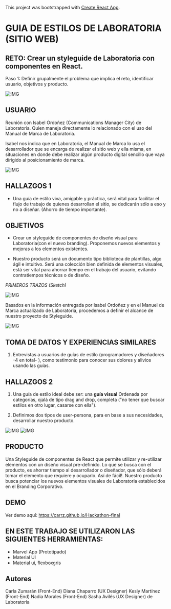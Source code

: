This project was bootstrapped with [Create React App](https://github.com/facebookincubator/create-react-app).

# GUIA DE ESTILOS DE LABORATORIA (SITIO WEB)

RETO: Crear un styleguide de Laboratoria con componentes en React.
------------------------------------------------------------------

Paso 1:  Definir grupalmente el problema que implica el reto, identificar usuario, objetivos y producto.

![IMG](http://i68.tinypic.com/2qxnoyx.jpg)

USUARIO
-------

Reunión con Isabel Ordoñez (Communications Manager City) de Laboratoria.  Quien maneja directamente lo relacionado con el uso del Manual de Marca de Laboratoria. 

Isabel nos indica que en Laboratoria, el Manual de Marca lo usa el desarrollador que se encarga de realizar el sitio web y ella misma, en situaciones en donde debe realizar algún producto digital sencillo que vaya dirigido al posicionamiento de marca.

![IMG](http://i65.tinypic.com/2gtovpi.jpg)

HALLAZGOS 1
---------

-  Una guía de estilo viva, amigable y práctica, será vital para facilitar el flujo de trabajo de quienes desarrollan el sitio, se dedicarán sólo a eso y no a diseñar. (Ahorro de tiempo importante).


OBJETIVOS
---------
-  Crear un styleguide de componentes de diseño visual para Laboratoria(con el nuevo branding). Proponemos nuevos elementos y mejoras a los elementos existentes.

-  Nuestro producto será un documento tipo biblioteca de plantillas, algo ágil e intuitivo. Será una colección bien definida de elementos visuales, está ser vital para ahorrar tiempo en el trabajo del usuario, evitando contratiempos técnicos o de diseño.
 
 
 *PRIMEROS TRAZOS (Sketch)* 

![IMG](http://i68.tinypic.com/50367p.jpg)

Basados en la información entregada por Isabel Ordoñez y en el Manuel de Marca actualizado de Laboratoria, procedemos a definir el alcance de nuestro proyecto de Styleguide.

![IMG](http://i66.tinypic.com/2q15cec.jpg)

TOMA DE DATOS Y EXPERIENCIAS SIMILARES
---------------------------------------

1.  Entrevistas a usuarios de guías de estilo (programadores y diseñadores -4 en total- ), como testimonio para conocer sus dolores y alivios usando las guías.

HALLAZGOS 2
-----------
1.  Una guía de estilo ideal debe ser:  una **guía visual** Ordenada por categorías, ojalá de tipo drag and drop, completa ("no tener que buscar estilos en otro lugar, casarse con ella").

2.  Definimos dos tipos de user-persona, para en base a sus necesidades, desarrollar nuestro producto.

![IMG](http://i67.tinypic.com/55pjde.jpg)
![IMG](http://i68.tinypic.com/2w670vn.jpg)



PRODUCTO
--------

Una Styleguide de componentes de React que permite utilizar y re-utilizar elementos con un diseño visual pre-definido.  Lo que se busca con el producto, es ahorrar tiempo al desarrollador o diseñador, que sólo deberá tomar el elemento que requiere y ocuparlo.  Así de fácil!.  Nuestro producto busca potenciar los nuevos elementos visuales de Laboratoria establecidos en el Branding Corporativo.


DEMO
----
Ver demo aquí:  https://carrz.github.io/Hackathon-final


EN ESTE TRABAJO SE UTILIZARON LAS SIGUIENTES HERRAMIENTAS:
-------------------

- Marvel App (Prototipado)
- Material UI
- Material ui, flexboxgris


Autores
-------

Carla Zumarán (Front-End)
Diana Chaparro (UX Designer)
Kesly Martínez (Front-End)
Nadia Morales (Front-End)
Sasha Avilés (UX Designer)
de Laboratoria



